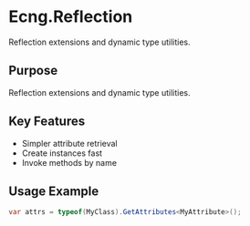 # Ecng.Reflection

Reflection extensions and dynamic type utilities.

## Purpose

Reflection extensions and dynamic type utilities.

## Key Features

- Simpler attribute retrieval
- Create instances fast
- Invoke methods by name

## Usage Example

```csharp
var attrs = typeof(MyClass).GetAttributes<MyAttribute>();
```
